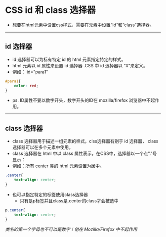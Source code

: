 # CSS id 和 class 选择器

- 想要在html元素中设置css样式，需要在元素中设置“id”和“class”选择器。

---

## id 选择器

- id 选择器可以为标有特定 id 的 html 元素指定特定的样式。
- html 元素以 id 属性来设置 id 选择器 .CSS 中 id 选择器以 “#”来定义。
- 例如： id="para1"

```css
#para1{
    color: red;
}
```

- ps. ID属性不要以数字开头，数字开头的ID在 mozilla/firefox 浏览器中不起作用。


---

## class 选择器

- class 选择器用于描述一组元素的样式，clss选择器有别于 id 选择器， class 选择器可以在多个元素中使用。
- class 选择器在 html 中以 class 属性表示，在CSS中，选择器以一个点"."号显示：
- 例如：所有 center 类的 html 元素设置为居中。

```css
.center{
    text-align: center;
}
```

- 也可以指定特定的标签使用class选择器
    - 只有是p标签并且class是.center的class才会被选中

```css
p.center{
    text-align: center;
}
```

*类名的第一个字母也不可以是数字！他在 Mozilla/Firefox 中不起作用*